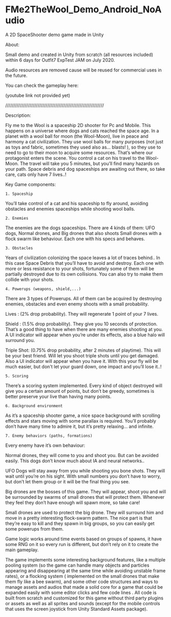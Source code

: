 # FMe2TheWool_Demo_Android_NoAudio
 A 2D SpaceShooter demo game made in Unity


About:

Small demo and created in Unity from scratch (all resources included) within 6 days for Outfit7 ExpTest JAM on July 2020. 

Audio resources are removed cause will be reused for commercial uses in the future.

You can check the gameplay here:

(youtube link not provided yet)


/////////////////////////////////////////////////////////////

Description:

Fly me to the Wool is a spaceship 2D shooter for Pc and Mobile. 
This happens on a universe where dogs and cats reached the space age. In a planet with a wool ball for moon (the Wool-Moon), live in peace and harmony a cat civilization.
They use wool balls for many purposes (not just as toys and fabric, sometimes they used also as... blasts! ), so they use to need to go to their moon to acquire some resources.
That’s where our protagonist enters the scene.
You control a cat on his travel to the Wool-Moon. The travel will take you 5 minutes, but you’ll find many hazards on your path. Space debris and dog spaceships are awaiting out there, so take care, cats only have 7 lives..!

Key Game components:

    1. Spaceship
You’ll take control of a cat and his spaceship to fly around, avoiding obstacles and enemies spaceships while shooting wool balls. 
 
    2. Enemies
The enemies are the dogs spaceships. There are 4 kinds of them: UFO dogs, Normal drones, and Big drones that also shoots Small drones with a flock swarm like behaviour. Each one with his specs and behaves.

    3. Obstacles
Years of civilization colonizing the space leaves a lot of traces behind.. In this case Space Debris that you’ll have to avoid and destroy. Each one with more or less resistance to your shots, fortunately some of them will be partially destroyed due to its own collisions. You can also try to make them collide with your shots.

    4. Powerups (weapons, shield,...)
There are 3 types of Powerups. All of them can be acquired by destroying enemies, obstacles and even enemy shoots with a small probability.

Lives : (2% drop probability). They will regenerate 1 point of your 7 lives.

Shield : (1.5% drop probability). They give you 10 seconds of protection. That’s a good thing to have when there are many enemies shooting at you. A UI indicator will appear when you’re under its effects, also a blue halo will surround you.

Triple Shot: (0.75% drop probability, after 2 minutes of playtime). This will be your best friend. Will let you shoot triple shots until you get damaged. Also a UI indicator will appear when you have it. With this your fly will be much easier, but don't let your guard down, one impact and you’ll lose it..!

    5. Scoring

There’s a scoring system implemented. Every kind of object destroyed will give you a certain amount of points, but don’t be greedy, sometimes is better preserve your live than having many points.

    6. Background environment

As it’s a spaceship shooter game, a nice space background with scrolling effects and stars moving with some parallax is required. You’ll probably don’t have many time to admire it, but it’s pretty relaxing... and infinite.

    7. Enemy behaviors (paths, formations)

Every enemy have it’s own behaviour:

Normal drones, they will come to you and shoot you. But can be avoided easily. This dogs don’t know much about IA and neural networks..

UFO Dogs will stay away from you while shooting you bone shots. They will wait until you’re on his sight. With small numbers you don’t have to worry, but don’t let them group or it will be the final thing you see.

Big drones are the bosses of this game. They will appear, shoot you and will be surrounded by swarms of small drones that will protect them. Whenever they feel they don’t have enough will spawn more, so take care!

Small drones are used to protect the big drone. They will surround him and move in a pretty interesting flock-swarm pattern. The nice part is that they’re easy to kill and they spawn in big groups, so you can easily get some powerups from them.



Game logic works around time events based on groups of spawns, it have some RNG on it so every run is different, but don’t rely on it to create the main gameplay.

The game implements some interesting background features, like a multiple pooling system 
(so the game can handle many objects and particles appearing and disappearing at the same time while avoiding unstable frame rates), or a flocking system ( implemented on the small drones that make them fly like a bee swarm), and some other code structures and ways to manage assets and audios that made a solid core for a game that could be expanded easily with some editor clicks and few code lines . 
All code is built from scratch and customized for this game without third party plugins or assets as well as all sprites and sounds (except for the mobile controls that uses the screen joystick from Unity Standard Assets package).
